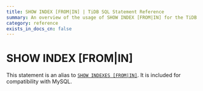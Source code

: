 ```yaml
---
title: SHOW INDEX [FROM|IN] | TiDB SQL Statement Reference 
summary: An overview of the usage of SHOW INDEX [FROM|IN] for the TiDB database.
category: reference
exists_in_docs_cn: false
---
```


# SHOW INDEX [FROM|IN]

This statement is an alias to [`SHOW INDEXES [FROM|IN]`](/dev/reference/sql/statements/show-indexes.md). It is included for compatibility with MySQL.
